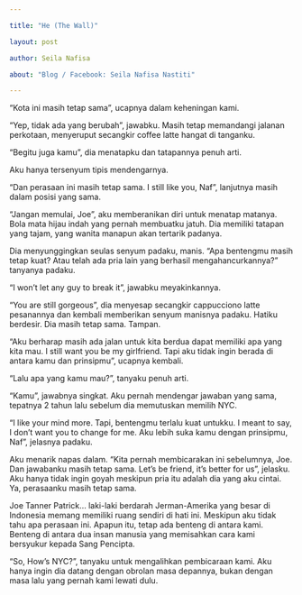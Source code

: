 ```yaml
---

title: "He (The Wall)"

layout: post

author: Seila Nafisa

about: "Blog / Facebook: Seila Nafisa Nastiti"

---
```




“Kota ini masih tetap sama”, ucapnya dalam keheningan kami.

“Yep, tidak ada yang berubah”, jawabku. Masih tetap memandangi jalanan perkotaan, menyeruput secangkir coffee latte hangat di tanganku.

“Begitu juga kamu”, dia menatapku dan tatapannya penuh arti.

Aku hanya tersenyum tipis mendengarnya.



“Dan perasaan ini masih tetap sama. I still like you, Naf”, lanjutnya masih dalam posisi yang sama.

“Jangan memulai, Joe”, aku memberanikan diri untuk menatap matanya. Bola mata hijau indah yang pernah membuatku jatuh. Dia memiliki tatapan yang tajam, yang wanita manapun akan tertarik padanya.



Dia menyunggingkan seulas senyum padaku, manis. “Apa bentengmu masih tetap kuat? Atau telah ada pria lain yang berhasil mengahancurkannya?” tanyanya padaku.

“I won’t let any guy to break it”, jawabku meyakinkannya.

“You are still gorgeous”, dia menyesap secangkir cappucciono latte pesanannya dan kembali memberikan senyum manisnya padaku. Hatiku berdesir. Dia masih tetap sama. Tampan.





 

“Aku berharap masih ada jalan untuk kita berdua dapat memiliki apa yang kita mau. I still want you be my girlfriend. Tapi aku tidak ingin berada di antara kamu dan prinsipmu”, ucapnya kembali.

“Lalu apa yang kamu mau?”, tanyaku penuh arti.

“Kamu”, jawabnya singkat. Aku pernah mendengar jawaban yang sama, tepatnya 2 tahun lalu sebelum dia memutuskan memilih NYC.



“I like your mind more. Tapi, bentengmu terlalu kuat untukku. I meant to say, I don’t want you to change for me. Aku lebih suka kamu dengan prinsipmu, Naf”, jelasnya padaku.

Aku menarik napas dalam. “Kita pernah membicarakan ini sebelumnya, Joe. Dan jawabanku masih tetap sama. Let’s be friend, it’s better for us”, jelasku. Aku hanya tidak ingin goyah meskipun pria itu adalah dia yang aku cintai. Ya, perasaanku masih tetap sama.



Joe Tanner Patrick… laki-laki berdarah Jerman-Amerika yang besar di Indonesia memang memiliki ruang sendiri di hati ini. Meskipun aku tidak tahu apa perasaan ini. Apapun itu, tetap ada benteng di antara kami. Benteng di antara dua insan manusia yang memisahkan cara kami bersyukur kepada Sang Pencipta.



“So, How’s NYC?”, tanyaku untuk mengalihkan pembicaraan kami. Aku hanya ingin dia datang dengan obrolan masa depannya, bukan dengan masa lalu yang pernah kami lewati dulu.